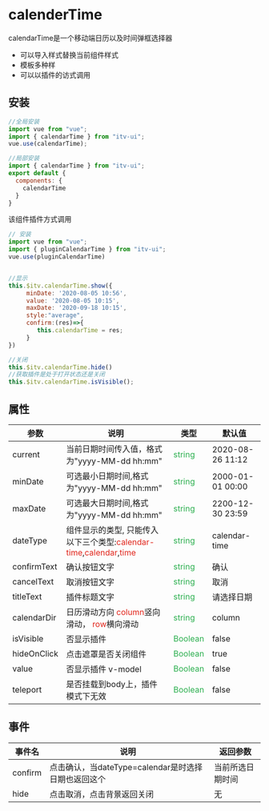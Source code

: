 # calenderTime

calendarTime是一个移动端日历以及时间弹框选择器

+ 可以导入样式替换当前组件样式
+ 模板多种样
+ 可以以插件的访式调用

## 安装

```js
//全局安装
import vue from "vue";
import { calendarTime } from "itv-ui";
vue.use(calendarTime);

//局部安装
import { calendarTime } from "itv-ui";
export default {
  components: {
    calendarTime
  }
}

```



该组件插件方式调用

```js
// 安装
import vue from "vue";
import { pluginCalendarTime } from "itv-ui";
vue.use(pluginCalendarTime)


//显示
this.$itv.calendarTime.show({
     minDate: '2020-08-05 10:56',
     value: '2020-08-05 10:15',
     maxDate: '2020-09-18 10:15',
     style:"average",
     confirm:(res)=>{
        this.calendarTime = res;
     }
})

//关闭
this.$itv.calendarTime.hide()
//获取插件是处于打开状态还是关闭
this.$itv.calendarTime.isVisible();

```



## 属性

| 参数    | 说明                                     | 类型   | 默认值           |
| ------- | -------------------------------------------- | ------ | ---------------- |
| current | 当前日期时间传入值，格式为"yyyy-MM-dd hh:mm" | <font color="#2caf4f">string</font> | 2020-08-26 11:12 |
| minDate | 可选最小日期时间,格式为"yyyy-MM-dd hh:mm"    | <font color="#2caf4f">string</font> | 2000-01-01 00:00 |
| maxDate | 可选最大日期时间,格式为"yyyy-MM-dd hh:mm"    | <font color="#2caf4f">string</font> | 2200-12-30 23:59 |
| dateType | 组件显示的类型, 只能传入以下三个类型:<font color="#e1251b">calendar-time</font>,<font color="#e1251b">calendar</font>,<font color="#e1251b">time</font> | <font color="#2caf4f">string</font> | calendar-time |
| confirmText | 确认按钮文字 | <font color="#2caf4f">string</font> | 确认 |
| cancelText | 取消按钮文字 | <font color="#2caf4f">string</font> | 取消 |
| titleText | 插件标题文字 | <font color="#2caf4f">string</font> | 请选择日期 |
| calendarDir | 日历滑动方向 <font color="#e1251b">column</font>竖向滑动， <font color="#e1251b">row</font>横向滑动 | <font color="#2caf4f">string</font> | column |
| isVisible | 否显示插件 | <font color="#2caf4f">Boolean</font> | false |
| hideOnClick | 点击遮罩是否关闭组件 | <font color="#2caf4f">Boolean</font> | true |
| value | 否显示插件 v-model | <font color="#2caf4f">Boolean</font> | false |
| teleport | 是否挂载到body上，插件模式下无效 | <font color="#2caf4f">Boolean</font> | false |

## 事件

| 事件名  | 说明                                                | 返回参数         |
| ------- | --------------------------------------------------- | ---------------- |
| confirm | 点击确认，当dateType=calendar是时选择日期也返回这个 | 当前所选日期时间 |
| hide    | 点击取消，点击背景返回关闭                          | 无               |

